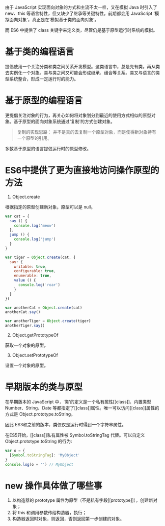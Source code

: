 由于 JavaScript 实现面向对象的方式和主流不太一样，又在模拟 Java 时引入了 new、this 等语言特性，但又缺少了继承等关键特性。前期都会用 JavaScript ‘模拟面向对象’，真正是在‘模拟基于类的面向对象’。

而 ES6 中提供了 class 关键字来定义类，尽管仍是基于原型运行时系统的模拟。

# 基于类的编程语言

提倡使用一个关注分类和类之间关系开发模型。这类语言中，总是先有类，再从类去实例化一个对象。类与类之间又可能会形成继承、组合等关系。类又与语言的类型系统整合，形成一定运行时的能力。

# 基于原型的编程语言

更提倡关注对象的行为，再关心如何将对象划分到最近的使用方式相似的原型对象。基于原型的面向对象系统通过‘复制’的方式创建对象。

> 复制的实现思路：
> 并不是真的去复制一个原型对象，而是使得新对象持有一个原型的引用。

多数基于原型的语言提倡运行时的原型修改。

# ES6中提供了更为直接地访问操作原型的方法

1. Object.create

根据指定的原型创建新对象，原型可以是 null。

```js
var cat = {
  say () {
    console.log('meow')
  },
  jump () {
    console.log('jump')
  }
}

var tiger = Object.create(cat, {
  say: {
    writable: true,
    configurable: true,
    enumerable: true,
    value () {
      console.log('roar')
    }
  }
})

var anotherCat = Object.create(cat)
anotherCat.say()

var anotherTiger = Object.create(tiger)
anotherTiger.say()
```

2. Object.getPrototypeOf

获取一个对象的原型。

3. Object.setPrototypeOf

设置一个对象的原型。

# 早期版本的类与原型

在早期版本的 JavaScript 中，‘类’的定义是一个私有属性[[class]]，内置类型 Number、String、Date 等都指定了[[class]]属性。唯一可以访问[[class]]属性的方式是 Object.prototype.toString。

因此 ES3和之前的版本，类仅仅是运行时得到一个字符串属性。

在ES5开始，[[class]]私有属性被 Symbol.toStringTag 代替。可以自定义Object.prototype.toString 的行为:

```js
var o = {
  [Symbol.toStringTag]: 'MyObject'
}
console.log(o + '') // MyObject
```

# new 操作具体做了哪些事

1. 以构造器的 prototype 属性为原型（不是私有字段[[prototype]]），创建新对象；
2. 将 this 和调用参数传给构造器，执行；
3. 构造器返回时对象，则返回，否则返回第一步创建的对象。
